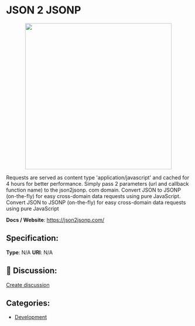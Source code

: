 # JSON 2 JSONP
<p align="center">
    <img width="400" src="https://raw.githubusercontent.com/apis-list/apis-list/main/apis/json-2-jsonp/logo_256x256.png" />
</p>

Requests are served as content type 'application/javascript' and cached for 4 hours for better performance. Simply pass 2 parameters (url and callback function name) to the json2jsonp. com domain.  Convert JSON to JSONP (on-the-fly) for easy cross-domain data requests using pure JavaScript. Convert JSON to JSONP (on-the-fly) for easy cross-domain data requests using pure JavaScript

**Docs / Website**: https://json2jsonp.com/

## Specification:
**Type**:  N/A 
**URI**:  N/A 

## 💬 Discussion:
[Create discussion](https://github.com/apis-list/apis-list/discussions/new)

## Categories:
- [Development](https://github.com/apis-list/apis-list#development)




